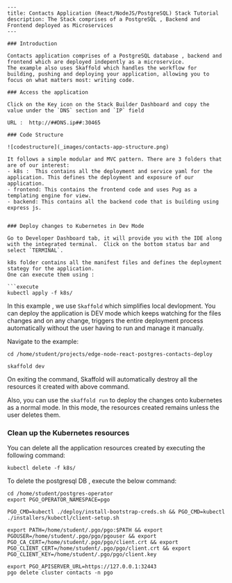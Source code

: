 ```
---
title: Contacts Application (React/NodeJS/PostgreSQL) Stack Tutorial
description: The Stack comprises of a PostgreSQL , Backend and Frontend deployed as Microservices
---

### Introduction

Contacts application comprises of a PostgreSQL database , backend and frontend which are deployed indepently as a microservice.
The example also uses Skaffold which handles the workflow for building, pushing and deploying your application, allowing you to focus on what matters most: writing code.

### Access the application

Click on the Key icon on the Stack Builder Dashboard and copy the value under the `DNS` section and `IP` field

URL :  http://##DNS.ip##:30465

### Code Structure

![codestructure](_images/contacts-app-structure.png)

It follows a simple modular and MVC pattern. There are 3 folders that are of our interest:
- k8s :  This contains all the deployment and service yaml for the application. This defines the deployment and exposure of our application.
- frontend: This contains the frontend code and uses Pug as a templating engine for view.
- backend: This contains all the backend code that is building using express js.


### Deploy changes to Kubernetes in Dev Mode

Go to Developer Dashboard tab, it will provide you with the IDE along with the integrated terminal.  Click on the bottom status bar and select `TERMINAL`. 

k8s folder contains all the manifest files and defines the deployment stategy for the application.
One can execute them using :

```execute
kubectl apply -f k8s/
```

In this example , we use `Skaffold` which simplifies local devlopment. You can deploy the application is DEV mode which keeps watching for the files changes and on any change, triggers the entire deployment process automatically without the user having to run and manage it manually.

Navigate to the example:

```execute
cd /home/student/projects/edge-node-react-postgres-contacts-deploy
```

```execute
skaffold dev
```

On exiting the command, Skaffold will automatically destroy all the resources it created with above command.


Also, you can use the `skaffold run` to deploy the changes onto kubernetes as a normal mode. In this mode, the resources created remains unless the user deletes them.

### Clean up the Kubernetes resources

You can delete all the application resources created by executing the following command:

```execute
kubectl delete -f k8s/
```

To delete the postgresql DB , execute the below command:

```execute
cd /home/student/postgres-operator
export PGO_OPERATOR_NAMESPACE=pgo
```
```execute
PGO_CMD=kubectl ./deploy/install-bootstrap-creds.sh && PGO_CMD=kubectl ./installers/kubectl/client-setup.sh
```
```execute
export PATH=/home/student/.pgo/pgo:$PATH && export PGOUSER=/home/student/.pgo/pgo/pgouser && export PGO_CA_CERT=/home/student/.pgo/pgo/client.crt && export PGO_CLIENT_CERT=/home/student/.pgo/pgo/client.crt && export PGO_CLIENT_KEY=/home/student/.pgo/pgo/client.key
```
```execute
export PGO_APISERVER_URL=https://127.0.0.1:32443
pgo delete cluster contacts -n pgo
```
